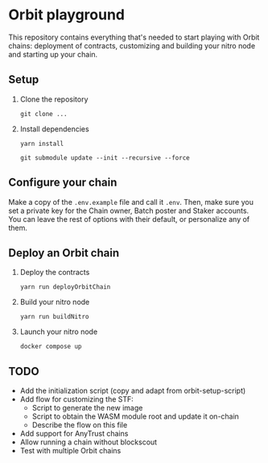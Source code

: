 # Orbit playground

This repository contains everything that's needed to start playing with Orbit chains: deployment of contracts, customizing and building your nitro node and starting up your chain.

## Setup

1. Clone the repository

    `git clone ...`

2. Install dependencies

    `yarn install`

    `git submodule update --init --recursive --force`

## Configure your chain

Make a copy of the `.env.example` file and call it `.env`. Then, make sure you set a private key for the Chain owner, Batch poster and Staker accounts. You can leave the rest of options with their default, or personalize any of them.

## Deploy an Orbit chain

1. Deploy the contracts

    `yarn run deployOrbitChain`

2. Build your nitro node

    `yarn run buildNitro`

3. Launch your nitro node

    `docker compose up`

## TODO
- Add the initialization script (copy and adapt from orbit-setup-script)
- Add flow for customizing the STF:
    - Script to generate the new image
    - Script to obtain the WASM module root and update it on-chain
    - Describe the flow on this file
- Add support for AnyTrust chains
- Allow running a chain without blockscout
- Test with multiple Orbit chains
